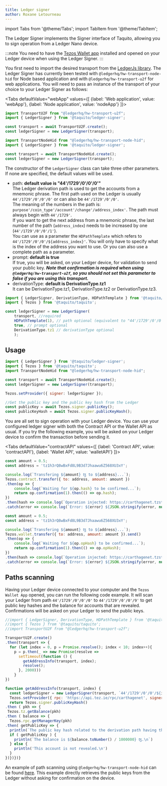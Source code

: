 ```yaml
---
title: Ledger signer
author: Roxane Letourneau
---
```


import Tabs from '@theme/Tabs';
import TabItem from '@theme/TabItem';

The Ledger Signer implements the Signer interface of Taquito, allowing you to sign operation from a Ledger Nano device. 

:::note
You need to have the [Tezos Wallet app](https://support.ledger.com/hc/en-us/articles/360016057774-Tezos-XTZ-) installed and opened on your Ledger device when using the Ledger Signer. 
:::

You first need to import the desired transport from the [LedgerJs library](https://github.com/LedgerHQ/ledgerjs). The Ledger Signer has currently been tested with `@ledgerhq/hw-transport-node-hid` for Node based application and with `@ledgerhq/hw-transport-u2f` for web applications.
You will need to pass an instance of the transport of your choice to your Ledger Signer as follows:

<Tabs
  defaultValue="webApp"
  values={[
    {label: 'Web application', value: 'webApp'},
    {label: 'Node application', value: 'nodeApp'}
    ]}>
  <TabItem value="webApp">

 ```js
import TransportU2F from "@ledgerhq/hw-transport-u2f";
import { LedgerSigner } from '@taquito/ledger-signer';

const transport = await TransportU2F.create();
const ledgerSigner = new LedgerSigner(transport);
 ```
 
</TabItem>
  <TabItem value="nodeApp">

 ```js
import TransportNodeHid from "@ledgerhq/hw-transport-node-hid";
import { LedgerSigner } from '@taquito/ledger-signer';

const transport = await TransportNodeHid.create();
const ledgerSigner = new LedgerSigner(transport);
 ```

  </TabItem>
</Tabs>

The constructor of the `LedgerSigner` class can take three other parameters. If none are specified, the default values will be used.

 - path: **default value is "44'/1729'/0'/0'/0'"**  
 The Ledger derivation path is used to get the accounts from a mnemonic phrase. The first path used on the Ledger is usually `44'/1729'/0'/0'/0'` or can also be `44'/1729'/0'/0'`.  
 The meaning of the numbers in the path is: `purpose'/coin_type'/account'/change'/address_index'`. The path must always begin with `44'/1729'`.  
 If you want to get the next address from a mnemonic phrase, the last number of the path (`address_index`) needs to be increased by one (`44'/1729'/0'/0'/1'`).  
 You can use as a parameter the `HDPathTemplate` which refers to `44'/1729'/0'/0'/${address_index}'`. You will only have to specify what is the index of the address you want to use. Or you can also use a complete path as a parameter.
 - prompt: **default is true**  
 If true, you will be asked, on your Ledger device, for validation to send your public key. ***Note that confirmation is required when using `@ledgerhq/hw-transport-u2f`, so you should not set this parameter to false if you are using this transport.***
 - derivationType: **default is DerivationType.tz1**  
 It can be DerivationType.tz1, DerivationType.tz2 or DerivationType.tz3.

```js
import { LedgerSigner, DerivationType, HDPathTemplate } from '@taquito/ledger-signer';
import { Tezos } from '@taquito/taquito';

const ledgerSigner = new LedgerSigner(
    transport, //required
    HDPathTemplate(1), // path optional (equivalent to "44'/1729'/0'/0'/1'")
    true, // prompt optional
    DerivationType.tz1 // derivationType optional
    );
```

## Usage

```js
import { LedgerSigner } from '@taquito/ledger-signer';
import { Tezos } from '@taquito/taquito';
import TransportNodeHid from "@ledgerhq/hw-transport-node-hid";

const transport = await TransportNodeHid.create();
const ledgerSigner = new LedgerSigner(transport);

Tezos.setProvider({ signer: ledgerSigner });

//Get the public key and the public key hash from the Ledger
const publicKey = await Tezos.signer.publicKey();
const publicKeyHash = await Tezos.signer.publicKeyHash();
```

You are all set to sign operation with your Ledger device. You can use your configured ledger signer with both the Contract API or the Wallet API as usual. If you try the following example, you will be asked on your Ledger device to confirm the transaction before sending it.

<Tabs
  defaultValue="contractAPI"
  values={[
    {label: 'Contract API', value: 'contractAPI'},
    {label: 'Wallet API', value: 'walletAPI'}
    ]}>
  <TabItem value="contractAPI">

```js
const amount = 0.5;
const address = 'tz1h3rQ8wBxFd8L9B3d7Jhaawu6Z568XU3xY';

console.log(`Transfering ${amount} ꜩ to ${address}...`);
Tezos.contract.transfer({ to: address, amount: amount })
.then(op => {
    console.log(`Waiting for ${op.hash} to be confirmed...`);
    return op.confirmation(1).then(() => op.hash);
})
.then(hash => console.log(`Operation injected: https://carthagenet.tzstats.com/${hash}`))
.catch(error => console.log(`Error: ${error} ${JSON.stringify(error, null, 2)}`));  
```

</TabItem>
  <TabItem value="walletAPI">

```js
const amount = 0.5;
const address = 'tz1h3rQ8wBxFd8L9B3d7Jhaawu6Z568XU3xY';

console.log(`Transfering ${amount} ꜩ to ${address}...`);
Tezos.wallet.transfer({ to: address, amount: amount }).send()
.then(op => {
    console.log(`Waiting for ${op.opHash} to be confirmed...`);
    return op.confirmation(1).then(() => op.opHash);
})
.then(hash => console.log(`Operation injected: https://carthagenet.tzstats.com/${hash}`))
.catch(error => console.log(`Error: ${error} ${JSON.stringify(error, null, 2)}`));     
```

  </TabItem>
</Tabs>

## Paths scanning

Having your Ledger device connected to your computer and the `Tezos Wallet App` opened, you can run the following code example. It will scan your Ledger from path `44'/1729'/0'/0'/0'` to `44'/1729'/0'/0'/9'` to get public key hashes and the balance for accounts that are revealed. Confirmations will be asked on your Ledger to send the public keys.

```js live noInline
//import { LedgerSigner, DerivationType, HDPathTemplate } from '@taquito/ledger-signer';
//import { Tezos } from '@taquito/taquito';
//import TransportU2F from "@ledgerhq/hw-transport-u2f";

TransportU2F.create()
.then(transport => {
  for (let index = 0, p = Promise.resolve(); index < 10; index++){
    p = p.then(_ => new Promise(resolve =>
      setTimeout(function () {
        getAddressInfo(transport, index);
        resolve();
      }, 2000)))
    }
})

function getAddressInfo(transport, index) {
  const ledgerSigner = new LedgerSigner(transport, `44'/1729'/0'/0'/${index}'`, true, DerivationType.tz1);
  Tezos.setProvider({ rpc: 'https://api.tez.ie/rpc/carthagenet', signer: ledgerSigner });
  return Tezos.signer.publicKeyHash()
.then ( pkh => {
 Tezos.tz.getBalance(pkh)
.then ( balance => {
  Tezos.rpc.getManagerKey(pkh)
.then( getPublicKey => {
  println(`The public key hash related to the derivation path having the index ${index} is ${pkh}.`);
  if ( getPublicKey ) {
    println(`The balance is ${balance.toNumber() / 1000000} ꜩ.\n`)
  } else {
    println('This account is not revealed.\n')
  }
})})})}
```

An example of path scanning using `@ledgerhq/hw-transport-node-hid` can be found [here](https://github.com/ecadlabs/taquito/tree/master/example/scan-path-ledger.ts). This example directly retrieves the public keys from the Ledger without asking for confirmation on the device.